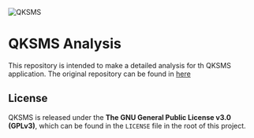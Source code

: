 ![QKSMS](https://user-images.githubusercontent.com/4358785/39079306-a5a409b6-44e5-11e8-8589-b4acd63b636e.jpg)

# QKSMS Analysis

This repository is intended to make a detailed analysis for th QKSMS application. The original repository can be found in [here](https://github.com/moezbhatti/qksms) 

## License

QKSMS is released under the **The GNU General Public License v3.0 (GPLv3)**, which can be found in the `LICENSE` file in the root of this project.

